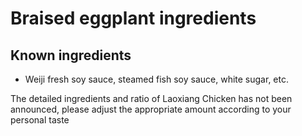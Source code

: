 # Braised eggplant ingredients

## Known ingredients
- Weiji fresh soy sauce, steamed fish soy sauce, white sugar, etc.

The detailed ingredients and ratio of Laoxiang Chicken has not been announced, please adjust the appropriate amount according to your personal taste